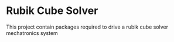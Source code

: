 # Rubik Cube Solver

This project contain packages required to drive a rubik cube solver mechatronics system
